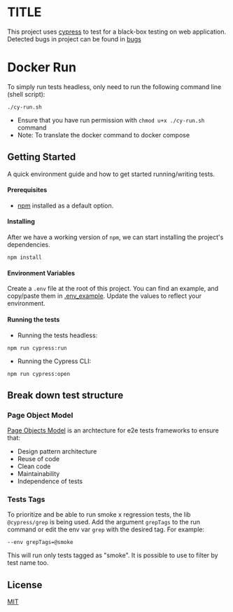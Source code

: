 # TITLE
This project uses [cypress](https://www.cypress.io/) to test for a black-box testing on web application.
Detected bugs in project can be found in [bugs](./docs/bugs.md)

# Docker Run
To simply run tests headless, only need to run the following command line (shell script):
```
./cy-run.sh
```
* Ensure that you have run permission with `chmod u+x ./cy-run.sh` command
* Note: To translate the docker command to docker compose

## Getting Started
A quick environment guide and how to get started running/writing tests.

#### Prerequisites
- [npm](https://www.npmjs.com/) installed as a default option.

#### Installing

After we have a working version of `npm`, we can start installing the project's dependencies.

```
npm install
```
#### Environment Variables
Create a `.env` file at the root of this project. You can find an example, and copy/paste them in [.env_example](./docs/.env_example). Update the values to reflect your environment.

#### Running the tests

- Running the tests headless:
```
npm run cypress:run
```
- Running the Cypress CLI:
```
npm run cypress:open
```

## Break down test structure 

### Page Object Model
[Page Objects Model](https://www.selenium.dev/documentation/test_practices/encouraged/page_object_models/) is an archtecture for e2e tests frameworks to ensure that:
- Design pattern architecture​
- Reuse of code​
- Clean code​
- Maintainability​
- Independence of tests

### Tests Tags
To prioritize and be able to run smoke x regression tests, the lib `@cypress/grep` is being used.
Add the argument `grepTags` to the run command or edit the env var `grep` with the desired tag. For example:
```
--env grepTags=@smoke
```
This will run only tests tagged as "smoke".
It is possible to use to filter by test name too.

## License
[MIT](https://choosealicense.com/licenses/mit/)
